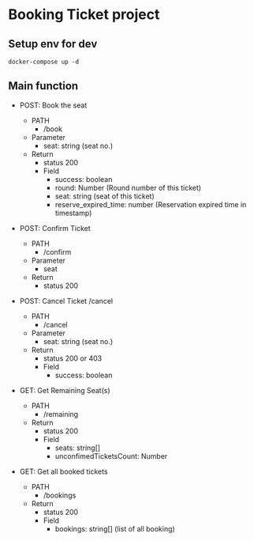 # Booking Ticket project

## Setup env for dev
```
docker-compose up -d 
```

## Main function
- POST: Book the seat  
  - PATH
    - /book
  - Parameter
    - seat: string (seat no.)
  - Return 
    - status 200
    - Field
      - success: boolean
      - round: Number (Round number of this ticket)
      - seat: string (seat of this ticket)
      - reserve_expired_time: number (Reservation expired time in timestamp)
- POST: Confirm Ticket
  - PATH
    - /confirm
  - Parameter
    - seat
  - Return
    - status 200
    
- POST: Cancel Ticket /cancel
  - PATH
    - /cancel
  - Parameter
    - seat: string (seat no.)
  - Return
    - status 200 or 403
    - Field
      - success: boolean
- GET: Get Remaining Seat(s)
  - PATH
    - /remaining
  - Return
    - status 200
    - Field
      - seats: string[] 
      - unconfimedTicketsCount: Number
- GET: Get all booked tickets
  - PATH
    - /bookings
  - Return
    - status 200
    - Field
      - bookings: string[]  (list of all booking)
